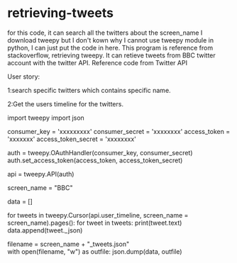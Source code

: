 # retrieving-tweets
for this code, it can search all the twitters about the screen_name
I download tweepy but I don't kown why I cannot use tweepy module in python, I can just put the code in here.
This program is reference from stackoverflow, retrieving tweepy. It can retieve tweets from BBC twitter account with the twitter API.
Reference code from Twitter API


User story:

1:search specific twitters which contains specific name.

2:Get the users timeline for the twitters.

import tweepy
import json

consumer_key = 'xxxxxxxxx'
consumer_secret = 'xxxxxxxx'
access_token = 'xxxxxxx'
access_token_secret = 'xxxxxxxx'

auth = tweepy.OAuthHandler(consumer_key, consumer_secret)
auth.set_access_token(access_token, access_token_secret)

api = tweepy.API(auth)

screen_name = "BBC"

data = []

for tweets in tweepy.Cursor(api.user_timeline, screen_name = screen_name).pages():
    for tweet in tweets:
        print(tweet.text)
        data.append(tweet._json)
        
filename = screen_name + "_tweets.json"  
with open(filename, "w") as outfile:
    json.dump(data, outfile)
